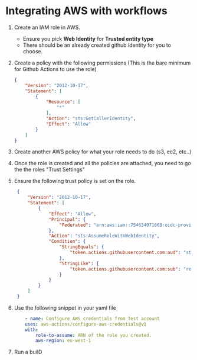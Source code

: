 # Integrating AWS with workflows

1. Create an IAM role in AWS.
    - Ensure you pick **Web Identity** for **Trusted entity type**
    - There should be an already created github identity for you to choose.

2. Create a policy with the following permissions (This is the bare minimum for Github Actions to use the role)

    ```json
    {
        "Version": "2012-10-17",
        "Statement": [
            {
                "Resource": [
                    "*"
                ],
                "Action": "sts:GetCallerIdentity",
                "Effect": "Allow"
            }
        ]
    }
    ```

3. Create another AWS policy for what your role needs to do (s3, ec2, etc..)
4. Once the role is created and all the policies are attached, you need to go the the roles "Trust Settings"
5. Ensure the following trust policy is set on the role.

   ```json
    {
        "Version": "2012-10-17",
        "Statement": [
            {
                "Effect": "Allow",
                "Principal": {
                    "Federated": "arn:aws:iam::754634071668:oidc-provider/token.actions.githubusercontent.com"
                },
                "Action": "sts:AssumeRoleWithWebIdentity",
                "Condition": {
                    "StringEquals": {
                        "token.actions.githubusercontent.com:aud": "sts.amazonaws.com"
                    },
                    "StringLike": {
                        "token.actions.githubusercontent.com:sub": "repo:DEMGroup/<YOUR_REPO_NAME_HERE>:*"
                    }
                }
            }
        ]
    }
    ```

6. Use the following snippet in your yaml file

    ```yaml
        - name: Configure AWS credentials from Test account
        uses: aws-actions/configure-aws-credentials@v1
        with:
            role-to-assume: ARN of the role you created.
            aws-region: eu-west-1
    ```

7. Run a builD
